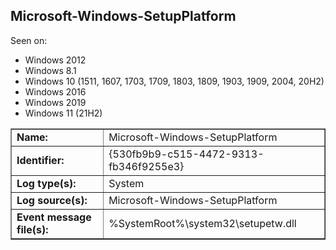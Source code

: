 ## Microsoft-Windows-SetupPlatform

Seen on:
* Windows 2012
* Windows 8.1
* Windows 10 (1511, 1607, 1703, 1709, 1803, 1809, 1903, 1909, 2004, 20H2)
* Windows 2016
* Windows 2019
* Windows 11 (21H2)

<table border="1" class="docutils">
  <tbody>
    <tr>
      <td><b>Name:</b></td>
      <td>Microsoft-Windows-SetupPlatform</td>
    </tr>
    <tr>
      <td><b>Identifier:</b></td>
      <td>{530fb9b9-c515-4472-9313-fb346f9255e3}</td>
    </tr>
    <tr>
      <td><b>Log type(s):</b></td>
      <td>System</td>
    </tr>
    <tr>
      <td><b>Log source(s):</b></td>
      <td>Microsoft-Windows-SetupPlatform</td>
    </tr>
    <tr>
      <td><b>Event message file(s):</b></td>
      <td>%SystemRoot%\system32\setupetw.dll</td>
    </tr>
  </tbody>
</table>

&nbsp;

